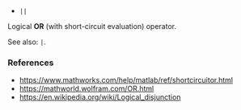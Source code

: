 - `||`

Logical **OR** (with short-circuit evaluation) operator.

See also: `|`.

### References

- https://www.mathworks.com/help/matlab/ref/shortcircuitor.html
- https://mathworld.wolfram.com/OR.html
- https://en.wikipedia.org/wiki/Logical_disjunction
